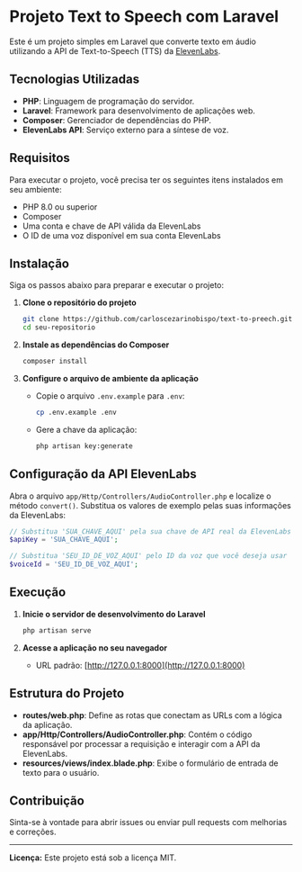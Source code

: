 # Projeto Text to Speech com Laravel

Este é um projeto simples em Laravel que converte texto em áudio utilizando a API de Text-to-Speech (TTS) da [ElevenLabs](https://elevenlabs.io/).

## Tecnologias Utilizadas

- **PHP**: Linguagem de programação do servidor.
- **Laravel**: Framework para desenvolvimento de aplicações web.
- **Composer**: Gerenciador de dependências do PHP.
- **ElevenLabs API**: Serviço externo para a síntese de voz.

## Requisitos

Para executar o projeto, você precisa ter os seguintes itens instalados em seu ambiente:

- PHP 8.0 ou superior
- Composer
- Uma conta e chave de API válida da ElevenLabs
- O ID de uma voz disponível em sua conta ElevenLabs

## Instalação

Siga os passos abaixo para preparar e executar o projeto:

1. **Clone o repositório do projeto**
   ```bash
   git clone https://github.com/carloscezarinobispo/text-to-preech.git
   cd seu-repositorio
   ```

2. **Instale as dependências do Composer**
   ```bash
   composer install
   ```

3. **Configure o arquivo de ambiente da aplicação**
   - Copie o arquivo `.env.example` para `.env`:
     ```bash
     cp .env.example .env
     ```
   - Gere a chave da aplicação:
     ```bash
     php artisan key:generate
     ```

## Configuração da API ElevenLabs

Abra o arquivo `app/Http/Controllers/AudioController.php` e localize o método `convert()`. Substitua os valores de exemplo pelas suas informações da ElevenLabs:

```php
// Substitua 'SUA_CHAVE_AQUI' pela sua chave de API real da ElevenLabs
$apiKey = 'SUA_CHAVE_AQUI'; 

// Substitua 'SEU_ID_DE_VOZ_AQUI' pelo ID da voz que você deseja usar
$voiceId = 'SEU_ID_DE_VOZ_AQUI';
```

## Execução

1. **Inicie o servidor de desenvolvimento do Laravel**
   ```bash
   php artisan serve
   ```

2. **Acesse a aplicação no seu navegador**
   - URL padrão: [http://127.0.0.1:8000](http://127.0.0.1:8000)

## Estrutura do Projeto

- **routes/web.php**: Define as rotas que conectam as URLs com a lógica da aplicação.
- **app/Http/Controllers/AudioController.php**: Contém o código responsável por processar a requisição e interagir com a API da ElevenLabs.
- **resources/views/index.blade.php**: Exibe o formulário de entrada de texto para o usuário.

## Contribuição

Sinta-se à vontade para abrir issues ou enviar pull requests com melhorias e correções.

---

**Licença:** Este projeto está sob a licença MIT.

